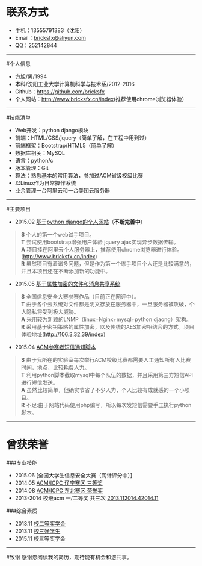 # 联系方式
* 手机：13555791383（沈阳）
* Email：<bricksfx@aliyun.com>
* QQ：252142844

---

#个人信息
* 方旭/男/1994
* 本科/沈阳工业大学计算机科学与技术系/2012-2016
* Github：<https://github.com/bricksfx>
* 个人网站：<http://www.bricksfx.cn/index>(推荐使用chrome浏览器体验）


---

#技能清单
* Web开发：python django模块
* 前端：HTML/CSS/jquery（简单了解，在工程中用到过）
* 前端框架：Bootstrap/HTML5（简单了解）
* 数据库相关：MySQL
* 语言：python/c
* 版本管理：Git
* 算法：熟悉基本的常用算法，参加过ACM省级校级比赛
* 以Linux作为日常操作系统 
* 业余管理一台阿里云和一台美团云服务器

---

#主要项目
* 2015.02 [基于python django的个人网站](https://github.com/bricksfx/django_self_blog)（**不断完善中**）
> **S** 个人的第一个web试手项目。  
> **T** 尝试使用bootstrap增强用户体验 jquery ajax实现异步数据传输。  
> **A** 项目挂在阿里云个人服务器上，推荐使用chrome浏览器进行体验。(http://www.bricksfx.cn/index)  
> **R** 虽然项目有着诸多问题，但是作为第一个练手项目个人还是比较满意的，并且本项目还在不断添加新的功能中。    

* 2015.05 [基于属性加密的文件和消息共享系统](https://github.com/bricksfx/ABE) 
> **S** 全国信息安全大赛参赛作品（目前正在网评中）。  
> **T** 由于各个云系统对文件都是明文存放在服务器中，一旦服务器被攻破，个人隐私将受到极大威胁。  
> **A** 采用较为新颖的LNMP（linux+Nginx+mysql+python djaong）架构。  
> **R** 采用基于密钥策略的属性加密，以及传统的AES加密相结合的方式。项目体验地址(http://106.3.32.39/index) 


* 2015.04 [ACM参赛者短信通知脚本](https://github.com/bricksfx/smsbao)  
> **S** 由于我所在的实验室每次举行ACM校级比赛都需要人工通知所有人比赛时间，地点，比较耗费人力。  
> **T** 利用python脚本截取mysql中每个队伍的数据，并且采用第三方短信API进行短信发送。  
> **A** 虽然比较简单，但确实节省了不少人力，个人比较有成就感的一个小项目。  
> **R** 不足:由于网站代码使用php编写，所以每次发短信需要手工执行python脚本。  


---

# 曾获荣誉
###专业技能
* 2015.06   [全国大学生信息安全大赛（网计评分中）]  
* 2014.05   [ACM/ICPC 辽宁赛区 三等奖](https://github.com/bricksfx/resume_self/blob/master/acm_icpc_third.jpg)
* 2014.08   [ACM/ICPC 东北赛区 荣誉奖](https://github.com/bricksfx/resume_self/blob/master/acm_icpc_hornorable.jpg)  
* 2013-2014 校级acm 一/二等奖 共三次 [2013.11](https://github.com/bricksfx/resume_self/blob/master/acm_school_2.jpg)[2014.4](https://github.com/bricksfx/resume_self/blob/master/acm_school_1.jpg)[2014.11](https://github.com/bricksfx/resume_self/blob/master/acm_school_22.jpg)  


###综合素质
* 2013.11 [校二等奖学金](https://github.com/bricksfx/resume_self/blob/master/school_2.jpg) 
* 2013.11 [校三好学生](https://github.com/bricksfx/resume_self/blob/master/school_3.jpg)
* 2015.11 校三等奖学金 
       




---

#致谢
感谢您阅读我的简历，期待能有机会和您共事。
